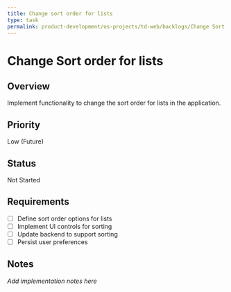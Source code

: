 ```yaml
---
title: Change sort order for lists
type: task
permalink: product-development/os-projects/td-web/backlogs/Change Sort order for lists
---
```


# Change Sort order for lists

## Overview
Implement functionality to change the sort order for lists in the application.

## Priority
Low (Future)

## Status
Not Started

## Requirements
- [ ] Define sort order options for lists
- [ ] Implement UI controls for sorting
- [ ] Update backend to support sorting
- [ ] Persist user preferences

## Notes
_Add implementation notes here_